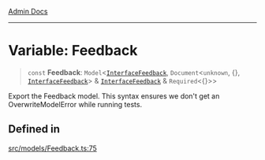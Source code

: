 [Admin Docs](/)

***

# Variable: Feedback

> `const` **Feedback**: `Model`\<[`InterfaceFeedback`](../interfaces/InterfaceFeedback.md), `Document`\<`unknown`, \{\}, [`InterfaceFeedback`](../interfaces/InterfaceFeedback.md)\> & [`InterfaceFeedback`](../interfaces/InterfaceFeedback.md) & `Required`\<\{\}\>\>

Export the Feedback model.
This syntax ensures we don't get an OverwriteModelError while running tests.

## Defined in

[src/models/Feedback.ts:75](https://github.com/Suyash878/talawa-api/blob/cfd688207611ba245c99edd8dbaccb2cdbf6a043/src/models/Feedback.ts#L75)
